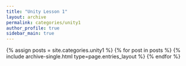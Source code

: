 ```yaml
---
title: "Unity Lesson 1"
layout: archive
permalink: categories/unity1
author_profile: true
sidebar_main: true
---
```



{% assign posts = site.categories.unity1 %}
{% for post in posts %} {% include archive-single.html type=page.entries_layout %} {% endfor %}